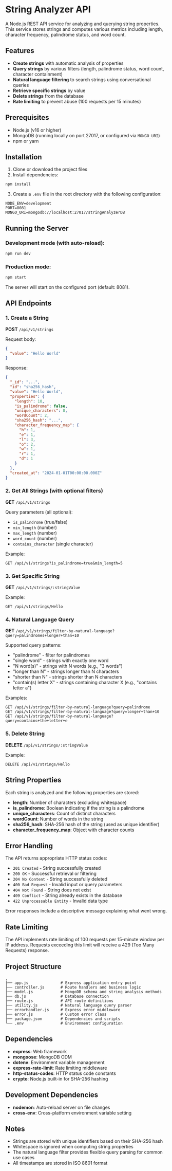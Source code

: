 # String Analyzer API

A Node.js REST API service for analyzing and querying string properties. This service stores strings and computes various metrics including length, character frequency, palindrome status, and word count.

## Features

- **Create strings** with automatic analysis of properties
- **Query strings** by various filters (length, palindrome status, word count, character containment)
- **Natural language filtering** to search strings using conversational queries
- **Retrieve specific strings** by value
- **Delete strings** from the database
- **Rate limiting** to prevent abuse (100 requests per 15 minutes)

## Prerequisites

- Node.js (v16 or higher)
- MongoDB (running locally on port 27017, or configured via `MONGO_URI`)
- npm or yarn

## Installation

1. Clone or download the project files
2. Install dependencies:
```bash
npm install
```

3. Create a `.env` file in the root directory with the following configuration:
```
NODE_ENV=development
PORT=8081
MONGO_URI=mongodb://localhost:27017/stringAnalyzerDB
```

## Running the Server

### Development mode (with auto-reload):
```bash
npm run dev
```

### Production mode:
```bash
npm start
```

The server will start on the configured port (default: 8081).

## API Endpoints

### 1. Create a String
**POST** `/api/v1/strings`

Request body:
```json
{
  "value": "Hello World"
}
```

Response:
```json
{
  "_id": "...",
  "id": "sha256_hash",
  "value": "Hello World",
  "properties": {
    "length": 10,
    "is_palindrome": false,
    "unique_characters": 8,
    "wordCount": 2,
    "sha256_hash": "...",
    "character_frequency_map": {
      "h": 1,
      "e": 1,
      "l": 3,
      "o": 2,
      "w": 1,
      "r": 1,
      "d": 1
    }
  },
  "created_at": "2024-01-01T00:00:00.000Z"
}
```

### 2. Get All Strings (with optional filters)
**GET** `/api/v1/strings`

Query parameters (all optional):
- `is_palindrome` (true/false)
- `min_length` (number)
- `max_length` (number)
- `word_count` (number)
- `contains_character` (single character)

Example:
```
GET /api/v1/strings?is_palindrome=true&min_length=5
```

### 3. Get Specific String
**GET** `/api/v1/strings/:stringValue`

Example:
```
GET /api/v1/strings/Hello
```

### 4. Natural Language Query
**GET** `/api/v1/strings/filter-by-natural-language?query=palindromes+longer+than+10`

Supported query patterns:
- "palindrome" - filter for palindromes
- "single word" - strings with exactly one word
- "N word(s)" - strings with N words (e.g., "3 words")
- "longer than N" - strings longer than N characters
- "shorter than N" - strings shorter than N characters
- "contain(s) letter X" - strings containing character X (e.g., "contains letter a")

Examples:
```
GET /api/v1/strings/filter-by-natural-language?query=palindrome
GET /api/v1/strings/filter-by-natural-language?query=longer+than+10
GET /api/v1/strings/filter-by-natural-language?query=contains+the+letter+e
```

### 5. Delete String
**DELETE** `/api/v1/strings/:stringValue`

Example:
```
DELETE /api/v1/strings/Hello
```

## String Properties

Each string is analyzed and the following properties are stored:

- **length**: Number of characters (excluding whitespace)
- **is_palindrome**: Boolean indicating if the string is a palindrome
- **unique_characters**: Count of distinct characters
- **wordCount**: Number of words in the string
- **sha256_hash**: SHA-256 hash of the string (used as unique identifier)
- **character_frequency_map**: Object with character counts

## Error Handling

The API returns appropriate HTTP status codes:

- `201 Created` - String successfully created
- `200 OK` - Successful retrieval or filtering
- `204 No Content` - String successfully deleted
- `400 Bad Request` - Invalid input or query parameters
- `404 Not Found` - String does not exist
- `409 Conflict` - String already exists in the database
- `422 Unprocessable Entity` - Invalid data type

Error responses include a descriptive message explaining what went wrong.

## Rate Limiting

The API implements rate limiting of 100 requests per 15-minute window per IP address. Requests exceeding this limit will receive a 429 (Too Many Requests) response.

## Project Structure

```
.
├── app.js              # Express application entry point
├── controller.js       # Route handlers and business logic
├── model.js            # MongoDB schema and string analysis methods
├── db.js               # Database connection
├── route.js            # API route definitions
├── utility.js          # Natural language query parser
├── errorHandler.js     # Express error middleware
├── error.js            # Custom error class
├── package.json        # Dependencies and scripts
└── .env                # Environment configuration
```

## Dependencies

- **express**: Web framework
- **mongoose**: MongoDB ODM
- **dotenv**: Environment variable management
- **express-rate-limit**: Rate limiting middleware
- **http-status-codes**: HTTP status code constants
- **crypto**: Node.js built-in for SHA-256 hashing

## Development Dependencies

- **nodemon**: Auto-reload server on file changes
- **cross-env**: Cross-platform environment variable setting

## Notes

- Strings are stored with unique identifiers based on their SHA-256 hash
- Whitespace is ignored when computing string properties
- The natural language filter provides flexible query parsing for common use cases
- All timestamps are stored in ISO 8601 format
